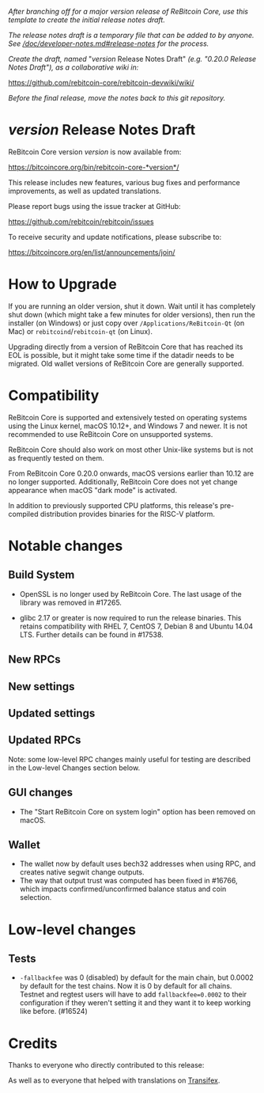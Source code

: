 *After branching off for a major version release of ReBitcoin Core, use this
template to create the initial release notes draft.*

*The release notes draft is a temporary file that can be added to by anyone. See
[/doc/developer-notes.md#release-notes](/doc/developer-notes.md#release-notes)
for the process.*

*Create the draft, named* "*version* Release Notes Draft"
*(e.g. "0.20.0 Release Notes Draft"), as a collaborative wiki in:*

https://github.com/rebitcoin-core/rebitcoin-devwiki/wiki/

*Before the final release, move the notes back to this git repository.*

*version* Release Notes Draft
===============================

ReBitcoin Core version *version* is now available from:

  <https://bitcoincore.org/bin/rebitcoin-core-*version*/>

This release includes new features, various bug fixes and performance
improvements, as well as updated translations.

Please report bugs using the issue tracker at GitHub:

  <https://github.com/rebitcoin/rebitcoin/issues>

To receive security and update notifications, please subscribe to:

  <https://bitcoincore.org/en/list/announcements/join/>

How to Upgrade
==============

If you are running an older version, shut it down. Wait until it has completely
shut down (which might take a few minutes for older versions), then run the
installer (on Windows) or just copy over `/Applications/ReBitcoin-Qt` (on Mac)
or `rebitcoind`/`rebitcoin-qt` (on Linux).

Upgrading directly from a version of ReBitcoin Core that has reached its EOL is
possible, but it might take some time if the datadir needs to be migrated. Old
wallet versions of ReBitcoin Core are generally supported.

Compatibility
==============

ReBitcoin Core is supported and extensively tested on operating systems using
the Linux kernel, macOS 10.12+, and Windows 7 and newer. It is not recommended
to use ReBitcoin Core on unsupported systems.

ReBitcoin Core should also work on most other Unix-like systems but is not
as frequently tested on them.

From ReBitcoin Core 0.20.0 onwards, macOS versions earlier than 10.12 are no
longer supported. Additionally, ReBitcoin Core does not yet change appearance
when macOS "dark mode" is activated.

In addition to previously supported CPU platforms, this release's pre-compiled
distribution provides binaries for the RISC-V platform.

Notable changes
===============

Build System
------------

- OpenSSL is no longer used by ReBitcoin Core. The last usage of the library
was removed in #17265.

- glibc 2.17 or greater is now required to run the release binaries. This
retains compatibility with RHEL 7, CentOS 7, Debian 8 and Ubuntu 14.04 LTS.
Further details can be found in #17538.

New RPCs
--------

New settings
------------

Updated settings
----------------

Updated RPCs
------------

Note: some low-level RPC changes mainly useful for testing are described in the
Low-level Changes section below.

GUI changes
-----------

- The "Start ReBitcoin Core on system login" option has been removed on macOS.

Wallet
------

- The wallet now by default uses bech32 addresses when using RPC, and creates native segwit change outputs.
- The way that output trust was computed has been fixed in #16766, which impacts confirmed/unconfirmed balance status and coin selection.

Low-level changes
=================

Tests
-----

- `-fallbackfee` was 0 (disabled) by default for the main chain, but 0.0002 by default for the test chains. Now it is 0
  by default for all chains. Testnet and regtest users will have to add `fallbackfee=0.0002` to their configuration if
  they weren't setting it and they want it to keep working like before. (#16524)

Credits
=======

Thanks to everyone who directly contributed to this release:


As well as to everyone that helped with translations on
[Transifex](https://www.transifex.com/rebitcoin/rebitcoin/).

